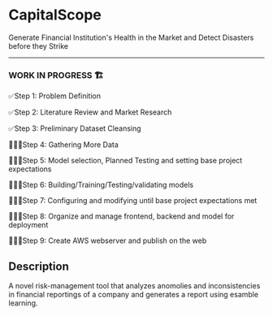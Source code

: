# CapitalScope
Generate Financial Institution's Health in the Market and Detect Disasters before they Strike

-----
### **WORK IN PROGRESS** 🏗️ 
✅Step 1: Problem Definition

✅Step 2: Literature Review and Market Research

✅Step 3: Preliminary Dataset Cleansing

🧑🏽‍💻Step 4:  Gathering More Data

🧑🏽‍💻Step 5: Model selection, Planned Testing and setting base project expectations

🧑🏽‍💻Step 6:  Building/Training/Testing/validating models

🧑🏽‍💻Step 7:  Configuring and modifying until base project expectations met

🧑🏽‍💻Step 8:  Organize and manage frontend, backend and model for deployment

🧑🏽‍💻Step 9:  Create AWS webserver and publish on the web


## Description

A novel risk-management tool that analyzes anomolies and inconsistencies in financial reportings of a company and generates a report using esamble learning.
